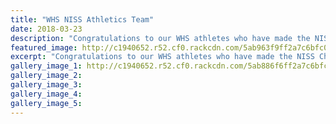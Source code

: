 ```yaml
---
title: "WHS NISS Athletics Team"
date: 2018-03-23
description: "Congratulations to our WHS athletes who have made the NISS Champs Athletics Team..."
featured_image: http://c1940652.r52.cf0.rackcdn.com/5ab963f9ff2a7c6bfc000fe3/Athletic-imagew.jpg
excerpt: "Congratulations to our WHS athletes who have made the NISS Champs Athletics Team."
gallery_image_1: http://c1940652.r52.cf0.rackcdn.com/5ab886f6ff2a7c6bfc000f97/Students-going-to-NISS-champs-in-April.jpg
gallery_image_2: 
gallery_image_3: 
gallery_image_4: 
gallery_image_5: 
---
```

